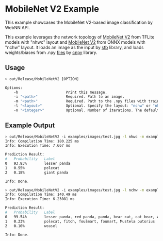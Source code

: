 # MobileNet V2 Example

This example showcases the MobileNet V2-based image classification by WebNN API.

This example leverages the network topology of [MobileNet V2](https://storage.googleapis.com/download.tensorflow.org/models/tflite_11_05_08/mobilenet_v2_1.0_224.tgz) from TFLite models with "nhwc" layout and [MobileNet V2](https://github.com/onnx/models/tree/master/vision/classification/mobilenet) from ONNX models with "nchw" layout. It loads an image as the input by [stb](https://github.com/nothings/stb) library, and loads weights/biases from .npy [files](/examples/MobileNetV2/weights) by [cnpy](https://github.com/rogersce/cnpy) library.

## Usage

```sh
> out/Release/MobileNetV2 [OPTION]

Options:
    -h                      Print this message.
    -i "<path>"             Required. Path to an image.
    -m "<path>"             Required. Path to the .npy files with trained weights/biases.
    -l "<layout>"           Optional. Specify the layout: "nchw" or "nhwc". The default value is "nchw".
    -n "<integer>"          Optional. Number of iterations. The default value is 1, and should not be less than 1.

```

## Example Output

```sh
> out/Release/MobileNetV2 -i examples/images/test.jpg -l nhwc -m examples/MobileNetV2/weights/mobilenetv2_nhwc/
Info: Compilation Time: 180.225 ms
Info: Execution Time: 7.667 ms

Prediction Result:
#   Probability   Label
0   93.83%        lesser panda
1   0.55%         polecat
2   0.18%         giant panda

Info: Done.
```

```sh
> out/Release/MobileNetV2 -i examples/images/test.jpg -l nchw -m examples/MobileNetV2/weights/mobilenetv2_nchw/
Info: Compilation Time: 140.49 ms
Info: Execution Time: 6.23081 ms

Prediction Result:
#   Probability   Label
0   99.54%        lesser panda, red panda, panda, bear cat, cat bear, Ailurus fulgens
1   0.23%         polecat, fitch, foulmart, foumart, Mustela putorius
2   0.10%         weasel

Info: Done.
```
